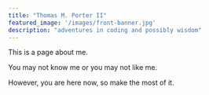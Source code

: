 ```yaml
---
title: "Thomas M. Porter II"
featured_image: '/images/front-banner.jpg'
description: "adventures in coding and possibly wisdom"
---
```

This is a page about me. 

You may not know me or you may not like me. 

However, you are here now, so make the most of it.
